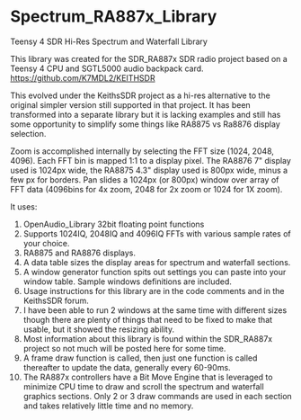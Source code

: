# Spectrum_RA887x_Library
Teensy 4 SDR Hi-Res Spectrum and Waterfall Library

This library was created for the SDR_RA887x SDR radio project based on a Teensy 4 CPU and SGTL5000 audio backpack card.
https://github.com/K7MDL2/KEITHSDR

This evolved under the KeithsSDR project as a hi-res alternative to the original simpler version still supported in that project. It has been transformed into a separate library but it is lacking examples and still has some opportunity to simplify some things like RA8875 vs Ra8876 display selection. 

Zoom is accomplished internally by selecting the FFT size (1024, 2048, 4096).  Each FFT bin is mapped 1:1 to a display pixel.  The RA8876 7" display used is 1024px wide, the RA8875 4.3" display used is 800px wide, minus a few px for borders.  Pan slides a 1024px (or 800px) window over array of FFT data (4096bins for 4x zoom, 2048 for 2x zoom or 1024 for 1X zoom).

It uses:
1. OpenAudio_Library 32bit floating point functions
2. Supports 1024IQ, 2048IQ and 4096IQ FFTs with various sample rates of your choice.
3. RA8875 and RA8876 displays.
4. A data table sizes the display areas for spectrum and waterfall sections.  
5. A window generator function spits out settings you can paste into your window table.  Sample windows definitions are included. 
6. Usage instructions for this library are in the code comments and in the KeithsSDR forum.  
7. I have been able to run 2 windows at the same time with different sizes though there are plenty of things that need to be fixed to make that usable, but it showed the resizing ability.
8. Most information about this library is found within the SDR_RA887x project so not much will be posted here for some time.
9. A frame draw function is called, then just one function is called thereafter to update the data, generally every 60-90ms.
10. The RA887x controllers have a Bit Move Engine that is leveraged to minimize CPU time to draw and scroll the spectrum and waterfall graphics sections. Only 2 or 3 draw commands are used in each section and takes relatively little time and no memory. 
